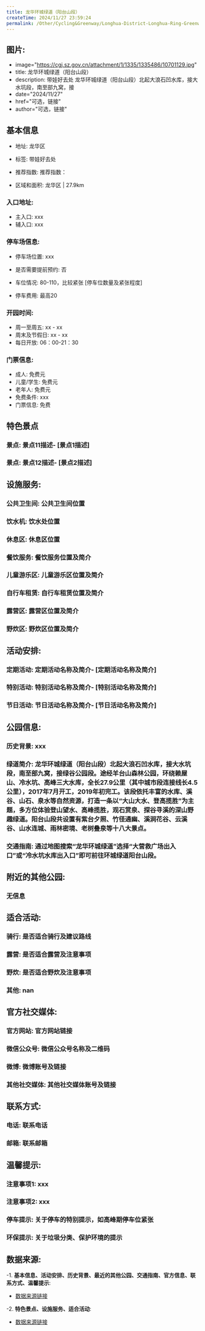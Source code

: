 ```yaml
---
title: 龙华环城绿道（阳台山段）
createTime: 2024/11/27 23:59:24
permalink: /Other/Cycling&Greenway/Longhua-District-Longhua-Ring-Greenway(Yangtai-Mountain-Section)/
---
```

## 图片:
- image="https://cgj.sz.gov.cn/attachment/1/1335/1335486/10701129.jpg"
- title: 龙华环城绿道（阳台山段）
- description: 带娃好去处 龙华环城绿道（阳台山段）北起大浪石凹水库，接大水坑段，南至部九窝，接
- date="2024/11/27"
- href="可选，链接"
- author="可选，链接"
## 基本信息

- 地址: 龙华区

- 标签: 带娃好去处

- 推荐指数: 推荐指数：

- 区域和面积: 龙华区 | 27.9km

### 入口地址:
- 主入口: xxx
- 辅入口: xxx
### 停车场信息:
- 停车场位置: xxx

- 是否需要提前预约: 否

- 车位情况: 80-110，比较紧张 [停车位数量及紧张程度]

- 停车费用: 最高20

### 开园时间:
- 周一至周五: xx - xx
- 周末及节假日: xx - xx
- 每日开放: 06：00-21：30

### 门票信息:
- 成人: 免费元
- 儿童/学生: 免费元
- 老年人: 免费元
- 免费条件: xxx
- 门票信息: 免费
## 特色景点
### 景点: 景点11描述- [景点1描述]
### 景点: 景点12描述- [景点2描述]
## 设施服务:
### 公共卫生间: 公共卫生间位置
### 饮水机: 饮水处位置
### 休息区: 休息区位置
### 餐饮服务: 餐饮服务位置及简介
### 儿童游乐区: 儿童游乐区位置及简介
### 自行车租赁: 自行车租赁位置及简介
### 露营区: 露营区位置及简介
### 野炊区: 野炊区位置及简介

## 活动安排:
### 定期活动: 定期活动名称及简介- [定期活动名称及简介]
### 特别活动: 特别活动名称及简介- [特别活动名称及简介]
### 节日活动: 节日活动名称及简介- [节日活动名称及简介]
## 公园信息:
### 历史背景: xxx
### 绿道简介: 龙华环城绿道（阳台山段）北起大浪石凹水库，接大水坑段，南至部九窝，接绿谷公园段。途经羊台山森林公园，环绕赖屋山、冷水坑、高峰三大水库，全长27.9公里（其中城市段连接线长4.5公里），2017年7月开工，2019年初完工。该段依托丰富的水库、溪谷、山石、泉水等自然资源，打造一条以“大山大水、登高揽胜”为主题，多方位体验登山望水、高峰揽胜，观石赏泉、探谷寻溪的深山野趣绿道。阳台山段共设置有紫台夕照、竹径通幽、溪涧花谷、云溪谷、山水连城、雨林密境、老树叠泉等十八大景点。
### 交通指南: 通过地图搜索“龙华环城绿道”选择“大营救广场出入口”或“冷水坑水库出入口”即可前往环城绿道阳台山段。

## 附近的其他公园:
### 无信息

## 适合活动:
### 骑行: 是否适合骑行及建议路线
### 露营: 是否适合露营及注意事项
### 野炊: 是否适合野炊及注意事项
### 其他: nan

## 官方社交媒体:
### 官方网站: 官方网站链接
### 微信公众号: 微信公众号名称及二维码
### 微博: 微博账号及链接
### 其他社交媒体: 其他社交媒体账号及链接

## 联系方式:
### 电话: 联系电话
### 邮箱: 联系邮箱

## 温馨提示:
### 注意事项1: xxx
### 注意事项2: xxx
### 停车提示: 关于停车的特别提示，如高峰期停车位紧张
### 环保提示: 关于垃圾分类、保护环境的提示

## 数据来源:
-1. **基本信息、活动安排、历史背景、最近的其他公园、交通指南、官方信息、联系方式、温馨提示**:
- [数据来源链接](https://cgj.sz.gov.cn/xsmh/gysz/szld/content/post_10701129.html)

-2. **特色景点、设施服务、适合活动**:
- [数据来源链接](https://cgj.sz.gov.cn/xsmh/gysz/szld/content/post_10701129.html)

